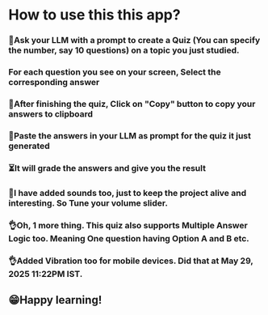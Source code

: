 # How to use this this app?

### 🙋Ask your LLM with a prompt to create a Quiz (You can specify the number, say 10 questions) on a topic you just studied.
### For each question you see on your screen, Select the corresponding answer</li> <br>
### 🫠After finishing the quiz, Click on "Copy" button to copy your answers to clipboard</li> <br>
### 🍰Paste the answers in your LLM as prompt for the quiz it just generated</li> <br>
### ⏳It will grade the answers and give you the result</li> <br>
### 📢I have added sounds too, just to keep the project alive and interesting. So Tune your volume slider.</li> <br>
### 👌Oh, 1 more thing. This quiz also supports Multiple Answer Logic too. Meaning One question having Option A and B etc.
### 👌Added Vibration too for mobile devices. Did that at May 29, 2025 11:22PM IST. </li> <br>

 ## 😁Happy learning!
